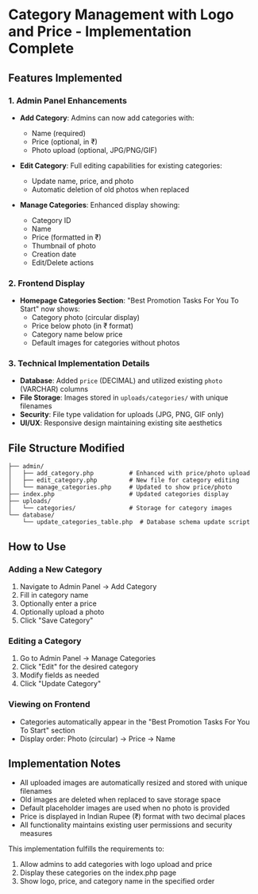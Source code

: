 # Category Management with Logo and Price - Implementation Complete

## Features Implemented

### 1. Admin Panel Enhancements
- **Add Category**: Admins can now add categories with:
  - Name (required)
  - Price (optional, in ₹)
  - Photo upload (optional, JPG/PNG/GIF)
  
- **Edit Category**: Full editing capabilities for existing categories:
  - Update name, price, and photo
  - Automatic deletion of old photos when replaced
  
- **Manage Categories**: Enhanced display showing:
  - Category ID
  - Name
  - Price (formatted in ₹)
  - Thumbnail of photo
  - Creation date
  - Edit/Delete actions

### 2. Frontend Display
- **Homepage Categories Section**: "Best Promotion Tasks For You To Start" now shows:
  - Category photo (circular display)
  - Price below photo (in ₹ format)
  - Category name below price
  - Default images for categories without photos

### 3. Technical Implementation Details
- **Database**: Added `price` (DECIMAL) and utilized existing `photo` (VARCHAR) columns
- **File Storage**: Images stored in `uploads/categories/` with unique filenames
- **Security**: File type validation for uploads (JPG, PNG, GIF only)
- **UI/UX**: Responsive design maintaining existing site aesthetics

## File Structure Modified

```
├── admin/
│   ├── add_category.php          # Enhanced with price/photo upload
│   ├── edit_category.php         # New file for category editing
│   └── manage_categories.php     # Updated to show price/photo
├── index.php                     # Updated categories display
├── uploads/
│   └── categories/               # Storage for category images
└── database/
    └── update_categories_table.php  # Database schema update script
```

## How to Use

### Adding a New Category
1. Navigate to Admin Panel → Add Category
2. Fill in category name
3. Optionally enter a price
4. Optionally upload a photo
5. Click "Save Category"

### Editing a Category
1. Go to Admin Panel → Manage Categories
2. Click "Edit" for the desired category
3. Modify fields as needed
4. Click "Update Category"

### Viewing on Frontend
- Categories automatically appear in the "Best Promotion Tasks For You To Start" section
- Display order: Photo (circular) → Price → Name

## Implementation Notes
- All uploaded images are automatically resized and stored with unique filenames
- Old images are deleted when replaced to save storage space
- Default placeholder images are used when no photo is provided
- Price is displayed in Indian Rupee (₹) format with two decimal places
- All functionality maintains existing user permissions and security measures

This implementation fulfills the requirements to:
1. Allow admins to add categories with logo upload and price
2. Display these categories on the index.php page
3. Show logo, price, and category name in the specified order
